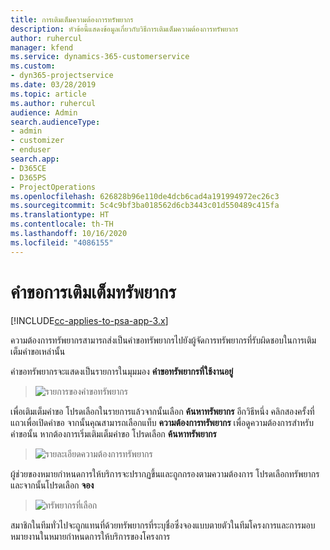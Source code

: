 ```yaml
---
title: การเติมเต็มความต้องการทรัพยากร
description: หัวข้อนี้แสดงข้อมูลเกี่ยวกับวิธีการเติมเต็มความต้องการทรัพยากร
author: ruhercul
manager: kfend
ms.service: dynamics-365-customerservice
ms.custom:
- dyn365-projectservice
ms.date: 03/28/2019
ms.topic: article
ms.author: ruhercul
audience: Admin
search.audienceType:
- admin
- customizer
- enduser
search.app:
- D365CE
- D365PS
- ProjectOperations
ms.openlocfilehash: 626828b96e110de4dcb6cad4a191994972ec26c3
ms.sourcegitcommit: 5c4c9bf3ba018562d6cb3443c01d550489c415fa
ms.translationtype: HT
ms.contentlocale: th-TH
ms.lasthandoff: 10/16/2020
ms.locfileid: "4086155"
---
```

# <a name="fulfilling-resource-requests"></a>คำขอการเติมเต็มทรัพยากร

[!INCLUDE[cc-applies-to-psa-app-3.x](../includes/cc-applies-to-psa-app-3x.md)]

ความต้องการทรัพยากรสามารถส่งเป็นคำขอทรัพยากรไปยังผู้จัดการทรัพยากรที่รับผิดชอบในการเติมเต็มคำขอเหล่านั้น

คำขอทรัพยากรจะแสดงเป็นรายการในมุมมอง **คำขอทรัพยากรที่ใช้งานอยู่**

> ![รายการของคำขอทรัพยากร](media/Resource-Management-image59.png)

เพื่อเติมเต็มคำขอ โปรดเลือกในรายการแล้วจากนั้นเลือก **ค้นหาทรัพยากร** อีกวิธีหนึ่ง คลิกสองครั้งที่แถวเพื่อเปิดคำขอ จากนั้นคุณสามารถเลือกแท็บ **ความต้องการทรัพยากร** เพื่อดูความต้องการสำหรับคำขอนั้น หากต้องการเริ่มเติมเต็มคำขอ โปรดเลือก **ค้นหาทรัพยากร**

> ![รายละเอียดความต้องการทรัพยากร](media/Resource-Management-image60.png)

ผู้ช่วยของหมายกำหนดการให้บริการจะปรากฏขึ้นและถูกกรองตามความต้องการ โปรดเลือกทรัพยากร และจากนั้นโปรดเลือก **จอง**

> ![ทรัพยากรที่เลือก](media/Resource-Management-image61.png)

สมาชิกในทีมทั่วไปจะถูกแทนที่ด้วยทรัพยากรที่ระบุชื่อซึ่งจองแบบตายตัวในทีมโครงการและการมอบหมายงานในหมายกำหนดการให้บริการของโครงการ
